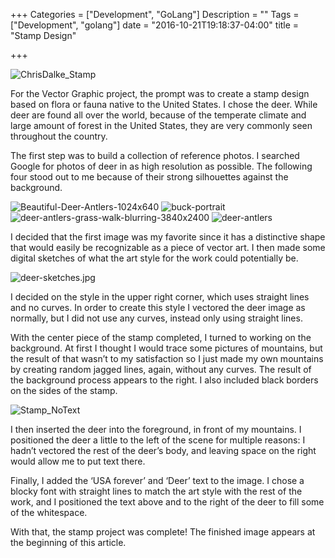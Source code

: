 +++
Categories = ["Development", "GoLang"]
Description = ""
Tags = ["Development", "golang"]
date = "2016-10-21T19:18:37-04:00"
title = "Stamp Design"

+++

![ChrisDalke_Stamp](/img/ChrisDalke_Stamp.jpg)

For the Vector Graphic project, the prompt was to create a stamp design based on flora or fauna native to the United States. I chose the deer. While deer are found all over the world, because of the temperate climate and large amount of forest in the United States, they are very commonly seen throughout the country.

The first step was to build a collection of reference photos. I searched Google for photos of deer in as high resolution as possible. The following four stood out to me because of their strong silhouettes against the background.

![Beautiful-Deer-Antlers-1024x640](/img/Beautiful-Deer-Antlers-1024x640.jpg)
![buck-portrait](/img/buck-portrait.jpg)
![deer-antlers-grass-walk-blurring-3840x2400](/img/deer-antlers-grass-walk-blurring-3840x2400.jpg)
![deer-antlers](/img/deer-antlers.jpg)

I decided that the first image was my favorite since it has a distinctive shape that would easily be recognizable as a piece of vector art. I then made some digital sketches of what the art style for the work could potentially be.

![deer-sketches.jpg](/img/deer-sketches.png)

I decided on the style in the upper right corner, which uses straight lines and no curves. In order to create this style I vectored the deer image as normally, but I did not use any curves, instead only using straight lines.

With the center piece of the stamp completed, I turned to working on the background. At first I thought I would trace some pictures of mountains, but the result of that wasn’t to my satisfaction so I just made my own mountains by creating random jagged lines, again, without any curves. The result of the background process appears to the right. I also included black borders on the sides of the stamp.

![Stamp_NoText](/img/Stamp_NoText.png)

I then inserted the deer into the foreground, in front of my mountains. I positioned the deer a little to the left of the scene for multiple reasons: I hadn’t vectored the rest of the deer’s body, and leaving space on the right would allow me to put text there.

Finally, I added the ‘USA forever’ and ‘Deer’ text to the image. I chose a blocky font with straight lines to match the art style with the rest of the work, and I positioned the text above and to the right of the deer to fill some of the whitespace.

With that, the stamp project was complete! The finished image appears at the beginning of this article.